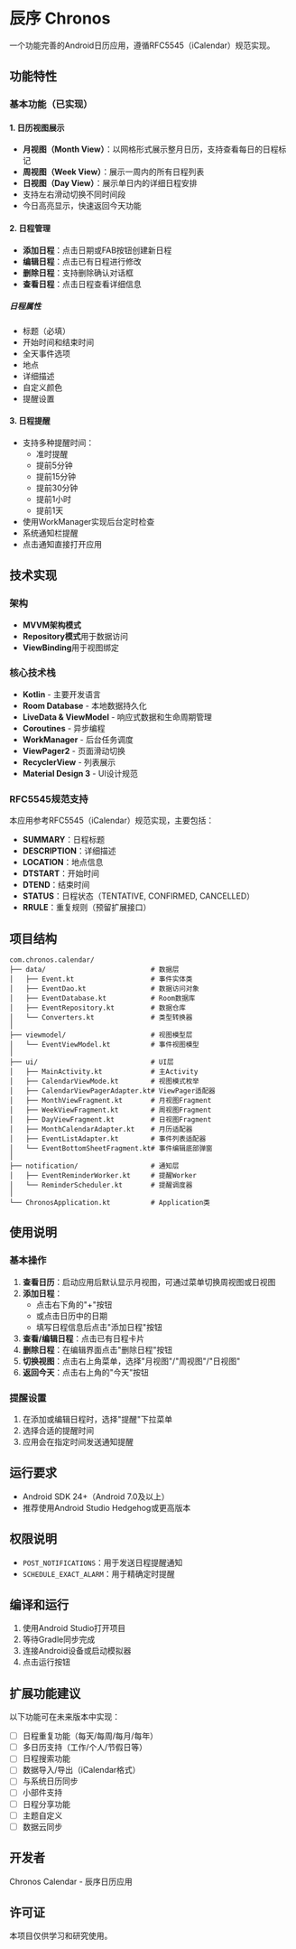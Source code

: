# 辰序 Chronos

一个功能完善的Android日历应用，遵循RFC5545（iCalendar）规范实现。

## 功能特性

### 基本功能（已实现）

#### 1. 日历视图展示
- **月视图（Month View）**：以网格形式展示整月日历，支持查看每日的日程标记
- **周视图（Week View）**：展示一周内的所有日程列表
- **日视图（Day View）**：展示单日内的详细日程安排
- 支持左右滑动切换不同时间段
- 今日高亮显示，快速返回今天功能

#### 2. 日程管理
- **添加日程**：点击日期或FAB按钮创建新日程
- **编辑日程**：点击已有日程进行修改
- **删除日程**：支持删除确认对话框
- **查看日程**：点击日程查看详细信息

##### 日程属性
- 标题（必填）
- 开始时间和结束时间
- 全天事件选项
- 地点
- 详细描述
- 自定义颜色
- 提醒设置

#### 3. 日程提醒
- 支持多种提醒时间：
  - 准时提醒
  - 提前5分钟
  - 提前15分钟
  - 提前30分钟
  - 提前1小时
  - 提前1天
- 使用WorkManager实现后台定时检查
- 系统通知栏提醒
- 点击通知直接打开应用

## 技术实现

### 架构
- **MVVM架构模式**
- **Repository模式**用于数据访问
- **ViewBinding**用于视图绑定

### 核心技术栈
- **Kotlin** - 主要开发语言
- **Room Database** - 本地数据持久化
- **LiveData & ViewModel** - 响应式数据和生命周期管理
- **Coroutines** - 异步编程
- **WorkManager** - 后台任务调度
- **ViewPager2** - 页面滑动切换
- **RecyclerView** - 列表展示
- **Material Design 3** - UI设计规范

### RFC5545规范支持
本应用参考RFC5545（iCalendar）规范实现，主要包括：
- **SUMMARY**：日程标题
- **DESCRIPTION**：详细描述
- **LOCATION**：地点信息
- **DTSTART**：开始时间
- **DTEND**：结束时间
- **STATUS**：日程状态（TENTATIVE, CONFIRMED, CANCELLED）
- **RRULE**：重复规则（预留扩展接口）

## 项目结构

```
com.chronos.calendar/
├── data/                          # 数据层
│   ├── Event.kt                   # 事件实体类
│   ├── EventDao.kt                # 数据访问对象
│   ├── EventDatabase.kt           # Room数据库
│   ├── EventRepository.kt         # 数据仓库
│   └── Converters.kt              # 类型转换器
│
├── viewmodel/                     # 视图模型层
│   └── EventViewModel.kt          # 事件视图模型
│
├── ui/                            # UI层
│   ├── MainActivity.kt            # 主Activity
│   ├── CalendarViewMode.kt        # 视图模式枚举
│   ├── CalendarViewPagerAdapter.kt# ViewPager适配器
│   ├── MonthViewFragment.kt       # 月视图Fragment
│   ├── WeekViewFragment.kt        # 周视图Fragment
│   ├── DayViewFragment.kt         # 日视图Fragment
│   ├── MonthCalendarAdapter.kt    # 月历适配器
│   ├── EventListAdapter.kt        # 事件列表适配器
│   └── EventBottomSheetFragment.kt# 事件编辑底部弹窗
│
├── notification/                  # 通知层
│   ├── EventReminderWorker.kt     # 提醒Worker
│   └── ReminderScheduler.kt       # 提醒调度器
│
└── ChronosApplication.kt          # Application类
```

## 使用说明

### 基本操作
1. **查看日历**：启动应用后默认显示月视图，可通过菜单切换周视图或日视图
2. **添加日程**：
   - 点击右下角的"+"按钮
   - 或点击日历中的日期
   - 填写日程信息后点击"添加日程"按钮
3. **查看/编辑日程**：点击已有日程卡片
4. **删除日程**：在编辑界面点击"删除日程"按钮
5. **切换视图**：点击右上角菜单，选择"月视图"/"周视图"/"日视图"
6. **返回今天**：点击右上角的"今天"按钮

### 提醒设置
1. 在添加或编辑日程时，选择"提醒"下拉菜单
2. 选择合适的提醒时间
3. 应用会在指定时间发送通知提醒

## 运行要求
- Android SDK 24+（Android 7.0及以上）
- 推荐使用Android Studio Hedgehog或更高版本

## 权限说明
- `POST_NOTIFICATIONS`：用于发送日程提醒通知
- `SCHEDULE_EXACT_ALARM`：用于精确定时提醒

## 编译和运行
1. 使用Android Studio打开项目
2. 等待Gradle同步完成
3. 连接Android设备或启动模拟器
4. 点击运行按钮

## 扩展功能建议
以下功能可在未来版本中实现：
- [ ] 日程重复功能（每天/每周/每月/每年）
- [ ] 多日历支持（工作/个人/节假日等）
- [ ] 日程搜索功能
- [ ] 数据导入/导出（iCalendar格式）
- [ ] 与系统日历同步
- [ ] 小部件支持
- [ ] 日程分享功能
- [ ] 主题自定义
- [ ] 数据云同步

## 开发者
Chronos Calendar - 辰序日历应用

## 许可证
本项目仅供学习和研究使用。

